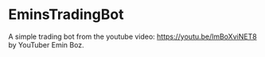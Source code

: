 # EminsTradingBot
A simple trading bot from the youtube video: https://youtu.be/lmBoXviNET8 by YouTuber Emin Boz.
